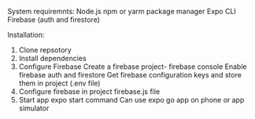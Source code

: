 System requiremnts:
Node.js
npm or yarm package manager 
Expo CLI
Firebase (auth and firestore)

Installation:
1. Clone repsotory
2. Install dependencies
3. Configure Firebase
  Create a firebase project- firebase console
  Enable firebase auth and firestore
  Get firebase configuration keys and store them in project (.env file)
4. Configure firebase in project
  firebase.js file
5. Start app
   expo start command
   Can use expo go app on phone or app simulator


